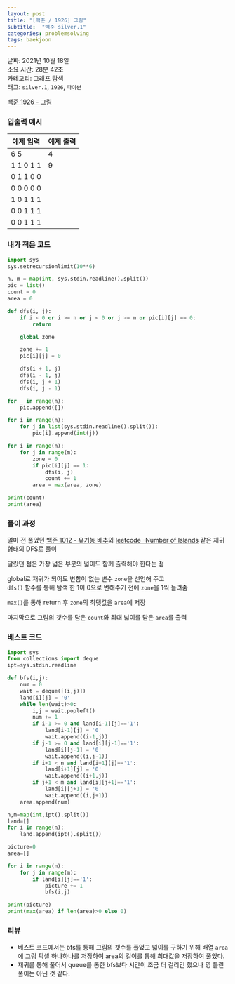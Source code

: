```yaml
---
layout: post
title: "[백준 / 1926] 그림"
subtitle:  "백준 silver.1"
categories: problemsolving
tags: baekjoon
---
```


날짜: 2021년 10월 18일  
소요 시간: 28분 42초  
카테고리: 그래프 탐색  
태그: `silver.1`, `1926`, `파이썬`  


[백준 1926 - 그림](https://www.acmicpc.net/problem/1926)  
  
### 입출력 예시  

|예제 입력|예제 출력|
|---|---|
|6 5|4|
|1 1 0 1 1|9|
|0 1 1 0 0||
|0 0 0 0 0||
|1 0 1 1 1||
|0 0 1 1 1||
|0 0 1 1 1||  

  
### 내가 적은 코드

```python
import sys
sys.setrecursionlimit(10**6)

n, m = map(int, sys.stdin.readline().split())
pic = list()
count = 0
area = 0

def dfs(i, j):
    if i < 0 or i >= n or j < 0 or j >= m or pic[i][j] == 0:
        return

    global zone

    zone += 1
    pic[i][j] = 0

    dfs(i + 1, j)
    dfs(i - 1, j)
    dfs(i, j + 1)
    dfs(i, j - 1)

for _ in range(n):
    pic.append([])

for i in range(n):
    for j in list(sys.stdin.readline().split()):
        pic[i].append(int(j))

for i in range(n):
    for j in range(m):
        zone = 0
        if pic[i][j] == 1:
            dfs(i, j)
            count += 1
        area = max(area, zone)

print(count)
print(area)
```

  
### 풀이 과정  
  
얼마 전 풀었던 [백준 1012 - 유기농 배추](https://hminkim.github.io/problemsolving/2021/09/02/ps_bj_post1/)와 [leetcode -Number of Islands](https://hminkim.github.io/problemsolving/2021/08/30/ps_lc_post1/) 같은 재귀형태의 DFS로 풀이  
  
달랐던 점은 가장 넓은 부분의 넓이도 함께 출력해야 한다는 점  

global로 재귀가 되어도 변함이 없는 변수 `zone`을 선언해 주고  
`dfs()` 함수를 통해 탐색 한 1이 0으로 변해주기 전에 `zone`을 1씩 늘려줌  
  
`max()`를 통해 return 후 `zone`의 최댓값을 `area`에 저장  
  
마지막으로 그림의 갯수를 담은 `count`와 최대 넓이를 담은 `area`를 출력  
  
### 베스트 코드

```python
import sys
from collections import deque
ipt=sys.stdin.readline

def bfs(i,j):
    num = 0
    wait = deque([(i,j)])
    land[i][j] = '0'
    while len(wait)>0:
        i,j = wait.popleft()
        num += 1
        if i-1 >= 0 and land[i-1][j]=='1':
            land[i-1][j] = '0'
            wait.append((i-1,j))
        if j-1 >= 0 and land[i][j-1]=='1':
            land[i][j-1] = '0'
            wait.append((i,j-1))
        if i+1 < n and land[i+1][j]=='1':
            land[i+1][j] = '0'
            wait.append((i+1,j))
        if j+1 < m and land[i][j+1]=='1':
            land[i][j+1] = '0'
            wait.append((i,j+1))
    area.append(num)

n,m=map(int,ipt().split())
land=[]
for i in range(n):
    land.append(ipt().split())

picture=0
area=[]

for i in range(n):
    for j in range(m):
        if land[i][j]=='1':
            picture += 1
            bfs(i,j)

print(picture)
print(max(area) if len(area)>0 else 0)
```
  
### 리뷰  
  
- 베스트 코드에서는 bfs를 통해 그림의 갯수를 풀었고 넓이를 구하기 위해 배열 `area`에 그림 픽셀 하나하나를 저장하여 area의 길이를 통해 최대값을 저장하여 풀었다.
- 재귀를 통해 풀어서 queue를 통한 bfs보다 시간이 조금 더 걸리긴 했으나 영 틀린 풀이는 아닌 것 같다.